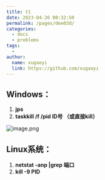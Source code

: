 ```yaml
---
title: t1
date: 2023-04-26 00:32:50
permalink: /pages/dee03d/
categories:
  - docs
  - problems
tags:
  - 
author: 
  name: xugaoyi
  link: https://github.com/xugaoyi
---
```

## Windows：
1. **jps**
2. **taskkill /f /pid ID号  （或直接kill）**

![image.png](https://cdn.nlark.com/yuque/0/2023/png/34649835/1678025752075-c11d068b-7b95-40a6-ad58-9554b73746f1.png#averageHue=%23302e2d&clientId=ub78dd29f-8bd5-4&from=paste&height=185&id=u807d6c18&name=image.png&originHeight=185&originWidth=495&originalType=binary&ratio=1&rotation=0&showTitle=false&size=25895&status=done&style=none&taskId=u7df19bb0-fb5f-4381-b8c5-7118a4a3d7f&title=&width=495)

## Linux系统：

1. **netstat -anp |grep 端口**
2. **kill -9 PID**
